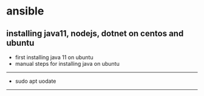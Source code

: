 # ansible
installing java11, nodejs, dotnet on centos and ubuntu
------------------------------------------------------

* first installing  java 11 on ubuntu 
* manual steps for installing java on ubuntu
---
   - sudo apt uodate
---

